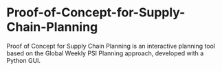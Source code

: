 # Proof-of-Concept-for-Supply-Chain-Planning
Proof of Concept for Supply Chain Planning is an interactive planning tool based on the Global Weekly PSI Planning approach, developed with a Python GUI.
